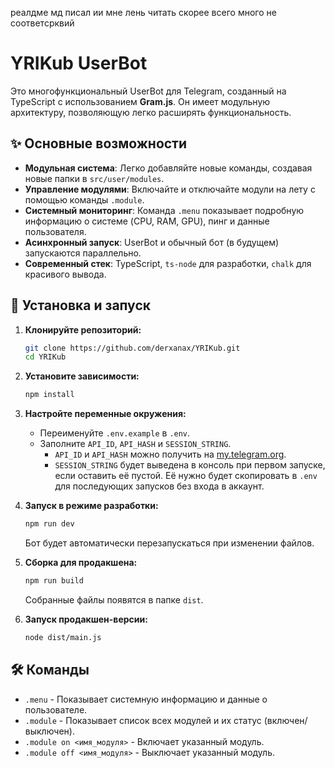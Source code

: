реалдме мд писал ии мне лень читать скорее всего много не соответсрквий

# YRIKub UserBot

Это многофункциональный UserBot для Telegram, созданный на TypeScript с использованием **Gram.js**. Он имеет модульную архитектуру, позволяющую легко расширять функциональность.

## ✨ Основные возможности

-   **Модульная система**: Легко добавляйте новые команды, создавая новые папки в `src/user/modules`.
-   **Управление модулями**: Включайте и отключайте модули на лету с помощью команды `.module`.
-   **Системный мониторинг**: Команда `.menu` показывает подробную информацию о системе (CPU, RAM, GPU), пинг и данные пользователя.
-   **Асинхронный запуск**: UserBot и обычный бот (в будущем) запускаются параллельно.
-   **Современный стек**: TypeScript, `ts-node` для разработки, `chalk` для красивого вывода.

## 🚀 Установка и запуск

1.  **Клонируйте репозиторий:**
    ```bash
    git clone https://github.com/derxanax/YRIKub.git
    cd YRIKub
    ```

2.  **Установите зависимости:**
    ```bash
    npm install
    ```

3.  **Настройте переменные окружения:**
    -   Переименуйте `.env.example` в `.env`.
    -   Заполните `API_ID`, `API_HASH` и `SESSION_STRING`.
        -   `API_ID` и `API_HASH` можно получить на [my.telegram.org](https://my.telegram.org).
        -   `SESSION_STRING` будет выведена в консоль при первом запуске, если оставить её пустой. Её нужно будет скопировать в `.env` для последующих запусков без входа в аккаунт.

4.  **Запуск в режиме разработки:**
    ```bash
    npm run dev
    ```
    Бот будет автоматически перезапускаться при изменении файлов.

5.  **Сборка для продакшена:**
    ```bash
    npm run build
    ```
    Собранные файлы появятся в папке `dist`.

6.  **Запуск продакшен-версии:**
    ```bash
    node dist/main.js
    ```

## 🛠️ Команды

-   `.menu` - Показывает системную информацию и данные о пользователе.
-   `.module` - Показывает список всех модулей и их статус (включен/выключен).
-   `.module on <имя_модуля>` - Включает указанный модуль.
-   `.module off <имя_модуля>` - Выключает указанный модуль.
